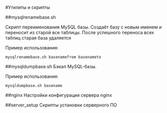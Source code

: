 #Утилиты и скрипты

##mysqlrenamebase.sh

Скрипт переименования MySQL базы. Создаёт базу с новым именем и
переносит из старой все таблицы. После успешного переноса всех таблиц
старая база удаляется

Пример использования:

    mysqlrenamebase.sh basenamefrom basenameto

##mysqldumpbase.sh
Бэкап MySQL-базы.

Пример использования:

    mysqldumpbase.sh basename

##nginx
Настройки конфигурации сервера nginx

##server_setup
Скрипты установки серверного ПО
